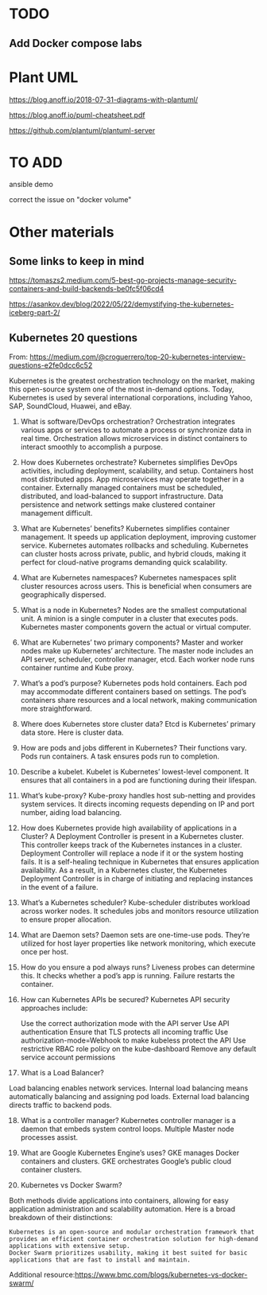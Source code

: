 # TODO

## Add Docker compose labs



# Plant UML

https://blog.anoff.io/2018-07-31-diagrams-with-plantuml/

https://blog.anoff.io/puml-cheatsheet.pdf

https://github.com/plantuml/plantuml-server

# TO ADD

ansible demo

correct the issue on "docker volume"

# Other materials 

## Some links to keep in mind
https://tomaszs2.medium.com/5-best-go-projects-manage-security-containers-and-build-backends-be0fc5f06cd4

https://asankov.dev/blog/2022/05/22/demystifying-the-kubernetes-iceberg-part-2/

## Kubernetes 20 questions 

From: https://medium.com/@croguerrero/top-20-kubernetes-interview-questions-e2fe0dcc6c52


Kubernetes is the greatest orchestration technology on the market, making this open-source system one of the most in-demand options. Today, Kubernetes is used by several international corporations, including Yahoo, SAP, SoundCloud, Huawei, and eBay.

1. What is software/DevOps orchestration?
Orchestration integrates various apps or services to automate a process or synchronize data in real time. Orchestration allows microservices in distinct containers to interact smoothly to accomplish a purpose.

2. How does Kubernetes orchestrate?
Kubernetes simplifies DevOps activities, including deployment, scalability, and setup. Containers host most distributed apps. App microservices may operate together in a container. Externally managed containers must be scheduled, distributed, and load-balanced to support infrastructure. Data persistence and network settings make clustered container management difficult.

3. What are Kubernetes’ benefits?
Kubernetes simplifies container management. It speeds up application deployment, improving customer service. Kubernetes automates rollbacks and scheduling. Kubernetes can cluster hosts across private, public, and hybrid clouds, making it perfect for cloud-native programs demanding quick scalability.

4. What are Kubernetes namespaces?
Kubernetes namespaces split cluster resources across users. This is beneficial when consumers are geographically dispersed.

5. What is a node in Kubernetes?
Nodes are the smallest computational unit. A minion is a single computer in a cluster that executes pods. Kubernetes master components govern the actual or virtual computer.

6. What are Kubernetes’ two primary components?
Master and worker nodes make up Kubernetes’ architecture. The master node includes an API server, scheduler, controller manager, etcd. Each worker node runs container runtime and Kube proxy.

7. What’s a pod’s purpose?
Kubernetes pods hold containers. Each pod may accommodate different containers based on settings. The pod’s containers share resources and a local network, making communication more straightforward.

8. Where does Kubernetes store cluster data?
Etcd is Kubernetes’ primary data store. Here is cluster data.

9. How are pods and jobs different in Kubernetes?
Their functions vary. Pods run containers. A task ensures pods run to completion.

10. Describe a kubelet.
Kubelet is Kubernetes’ lowest-level component. It ensures that all containers in a pod are functioning during their lifespan.

11. What’s kube-proxy?
Kube-proxy handles host sub-netting and provides system services. It directs incoming requests depending on IP and port number, aiding load balancing.

12. How does Kubernetes provide high availability of applications in a Cluster?
A Deployment Controller is present in a Kubernetes cluster. This controller keeps track of the Kubernetes instances in a cluster. Deployment Controller will replace a node if it or the system hosting fails. It is a self-healing technique in Kubernetes that ensures application availability. As a result, in a Kubernetes cluster, the Kubernetes Deployment Controller is in charge of initiating and replacing instances in the event of a failure.

13. What’s a Kubernetes scheduler?
Kube-scheduler distributes workload across worker nodes. It schedules jobs and monitors resource utilization to ensure proper allocation.

14. What are Daemon sets?
Daemon sets are one-time-use pods. They’re utilized for host layer properties like network monitoring, which execute once per host.

15. How do you ensure a pod always runs?
Liveness probes can determine this. It checks whether a pod’s app is running. Failure restarts the container.

16. How can Kubernetes APIs be secured?
Kubernetes API security approaches include:

    Use the correct authorization mode with the API server
    Use API authentication
    Ensure that TLS protects all incoming traffic
    Use authorization-mode=Webhook to make kubeless protect the API
    Use restrictive RBAC role policy on the kube-dashboard
    Remove any default service account permissions

17. What is a Load Balancer?

Load balancing enables network services. Internal load balancing means automatically balancing and assigning pod loads. External load balancing directs traffic to backend pods.

18. What is a controller manager?
Kubernetes controller manager is a daemon that embeds system control loops. Multiple Master node processes assist.

19. What are Google Kubernetes Engine’s uses?
GKE manages Docker containers and clusters. GKE orchestrates Google’s public cloud container clusters.

20. Kubernetes vs Docker Swarm?

Both methods divide applications into containers, allowing for easy application administration and scalability automation. Here is a broad breakdown of their distinctions:

    Kubernetes is an open-source and modular orchestration framework that provides an efficient container orchestration solution for high-demand applications with extensive setup.
    Docker Swarm prioritizes usability, making it best suited for basic applications that are fast to install and maintain.

Additional resource:https://www.bmc.com/blogs/kubernetes-vs-docker-swarm/